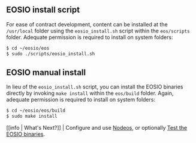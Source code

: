 
## EOSIO install script

For ease of contract development, content can be installed at the `/usr/local` folder using the `eosio_install.sh` script within the `eos/scripts` folder. Adequate permission is required to install on system folders:

```sh
$ cd ~/eosio/eos
$ sudo ./scripts/eosio_install.sh
```

## EOSIO manual install

In lieu of the `eosio_install.sh` script, you can install the EOSIO binaries directly by invoking `make install` within the `eos/build` folder. Again, adequate permission is required to install on system folders:

```sh
$ cd ~/eosio/eos/build
$ sudo make install
```

[[info | What's Next?]]
| Configure and use [Nodeos](../../../01_nodeos/index.md), or optionally [Test the EOSIO binaries](04_test-eosio-binaries.md).
